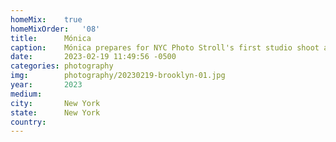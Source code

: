 ```yaml
---
homeMix:	true
homeMixOrder:   '08'
title:  	Mónica
caption:	Mónica prepares for NYC Photo Stroll's first studio shoot at Wyckoff Windows in Brooklyn
date:   	2023-02-19 11:49:56 -0500
categories: photography
img:		photography/20230219-brooklyn-01.jpg
year:		2023
medium:
city:		New York
state:		New York
country:
---
```

